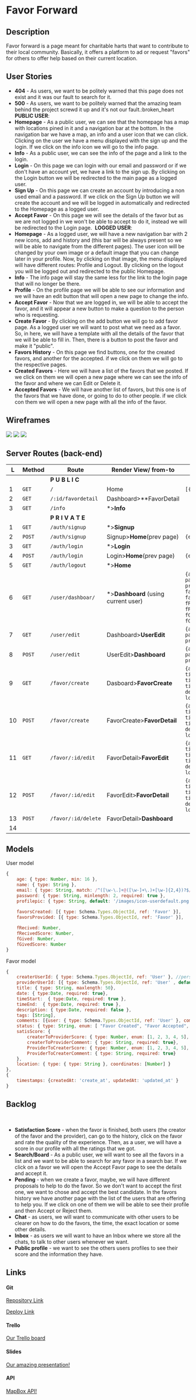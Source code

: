 # Favor Forward

## Description

Favor forward is a page meant for charitable harts that want to contribute to their local community. Basically, it offers a platform to ad or request "favors"  for others to offer help based on their current location.



## User Stories


- **404** - As users, we want to be politely warned that this page does not exist and it was our fault to search for it.
- **500** - As users, we want to be politely warned that the amazing team behind the project screwd it up and it's not our fault.​ :broken_heart
​
**PUBLIC USER**:
​
- **Homepage** - As a public user, we can see that the homepage has a map with locations pined in it and a navigation bar at the bottom. In the navigation bar we have a map, an info and a user icon that we can click. Clicking on the user we have a menu displayed with the sign up and the login. If we click on the info icon we will go to the info page.
- **Info** - As a public user, we can see the info of the page and a link to the login.
- **Login** - On this page we can login with our email and password or if we don't have an account yet, we have a link to the sign up. By clicking on the Login button we will be redirected to the main page as a logged user.
- **Sign Up** - On this page we can create an account by introducing a non used email and a password. If we click on the Sign Up button we will create the account and we will be logged in automatically and redirected to the Homepage as a logged user.
- **Accept Favor** - On this page we will see the details of the favor but as we are not logged in we won't be able to accept to do it, instead we will be redirected to the Login page.
​
**LOGGED USER**:
​
- **Homepage** -  As a logged user, we will have a new navigation bar with 2 new icons, add and history and (this bar will be always present so we will be able to navigate from the different pages). The user icon will be changed by your own image or a default image that you can change later in your profile. Now, by clicking on that image, the menu displayed will have different routes: Profile and Logout. By clicking on the logout you will be logged out and redirected to the public Homepage.
- **Info** - The info page will stay the same less for the link to the login page that will no longer be there.
- **Profile** - On the profile page we will be able to see our information and we will have an edit button that will open a new page to change the info.
- **Accept Favor** - Now that we are logged in, we will be able to accept the favor, and  it will appear a new button to make a  question to the person who is requesting.
- **Create Favor** - By clicking on the add button we will go to add favor page. As a logged user we will want to post what we need as a favor. So, in here, we will have a template with all the details of the favor that we will be able to fill in. Then, there is a button to post the favor and make it "public".
- **Favors History** - On this page we find buttons, one for the created favors, and another for the accepted. if we click on them we will go to the respective pages.
- **Created Favors** - Here we will have a list of the favors that we posted. If we click on them we will open a new page where we can see the info of the favor and where we can Edit or Delete it.
- **Accepted Favors** - We will have another list of favors, but this one is of the favors that we have done, or going to do to other people. if we click con them we will open a new page with all the info of the favor.
​


## Wireframes

![](./public/images/wirefreame-public.png)
![](./public/images/wirefreame-private.png)
![](./public/images/wirefreame-backlog.png)



## Server Routes (back-end)

| L    | **Method** | **Route**               | **Render View/ from-to**               | **Request - Body**                                           |
| ---- | ---------- | ----------------------- | -------------------------------------- | ------------------------------------------------------------ |
|      |            | **P  U  B  L  I  C**    |                                        |                                                              |
| 1    | `GET`      | `/`                     | Home                                   | `[{favor.location}]`                                         |
| 2    | `GET`      | `/:id/favordetail`      | Dashboard>**FavorDetail                |                                                              |
| 3    | `GET`      | `/info`                 | *>**Info**                             |                                                              |
|      |            | **P  R  I  V  A  T  E** |                                        |                                                              |
| 1    | `GET`      | `/auth/signup`          | *>**Signup**                           |                                                              |
| 2    | `POST`     | `/auth/signup`          | Signup>**Home**(prev page)             | `{email, password}`                                          |
| 3    | `GET`      | `/auth/login`           | *>**Login**                            |                                                              |
| 4    | `POST`     | `/auth/login`           | Login>**Home**(prev page)              | `{email, password}`                                          |
| 5    | `GET`      | `/auth/logout`          | *>**Home**                             |                                                              |
| 6    | `GET`      | `/user/dashboar/`       | *>**Dashboard**   (using current user) | `{age, name, email, password, profilepic, favorsAsked, favorsProvided, fRecived, fRecivedScore, fGived, fGivedScore}` |
| 7    | `GET`      | `/user/edit`            | Dashboard>**UserEdit**                 | `{age, name, email, password, profilepic}`                   |
| 8    | `POST`     | `/user/edit`            | UserEdit>**Dashboard**                 | `{age, name, email, password, profilepic}`                   |
| 9    | `GET`      | `/favor/create`         | Dasboard>**FavorCreate**               | `{askerUserId, title, date, timeStart, timeEnd, description, tags, location}` |
| 10   | `POST`     | `/favor/create`         | FavorCreate>**FavorDetail**            | `{askerUserId, title, date, timeStart, timeEnd, description, tags, location}` |
| 11   | `GET`      | `/favor/:id/edit`       | FavorDetail>**FavorEdit**              | `{askerUserId, title, date, timeStart, timeEnd, description, tags, location}` |
| 12   | `POST`     | `/favor/:id/edit`       | FavorEdit>**FavorDetail**              | `{askerUserId, title, date, timeStart, timeEnd, description, tags, location}` |
| 13   | `POST`     | `/favor/:id/delete`     | FavorDetail>**Dashboard**              |                                                              |
| 14   |            |                         |                                        |                                                              |



## Models

User model

```javascript
{
    age: { type: Number, min: 16 }, 
    name: { type: String },
    email: { type: String, match: /^([\w-\.]+@([\w-]+\.)+[\w-]{2,4})?$/, required: true, unique: true },
    password: { type: String, minlength: 2, required: true }, 
    profilepic: { type: String, default: '/images/icon-userdefault.png' }, 
   
    favorsCreated: [{ type: Schema.Types.ObjectId, ref: 'Favor' }],
    favorsProvided: [{ type: Schema.Types.ObjectId, ref: 'Favor' }],

    fRecived: Number, 
    fRecivedScore: Number,
    fGived: Number,
    fGivedScore: Number
}
```

Favor model

```javascript
{
    createrUserId: { type: Schema.Types.ObjectId, ref: 'User' }, //person who creates it
    providerUserId: [{ type: Schema.Types.ObjectId, ref: 'User' , default: null}],
    title: { type: String, maxlength: 50},
    date: { type:Date, required: true},
    timeStart:  { type:Date, required: true },
    timeEnd:  { type:Date, required: true },
    description: { type:Date, required: false },
    tags: [String],
    comments: [{user: { type: Schema.Types.ObjectId, ref: 'User' }, comment: String}], 
    status: { type: String, enum: [ "Favor Created", "Favor Accepted", "Favor Finished"], default: "Favor Asked"},
    satisScore: {
        createrToProviderScore: { type: Number, enum: [1, 2, 3, 4, 5], required: true},
        createrToProviderComment: { type: String, required: true},
        ProviderToCreaterScore: { type: Number, enum: [1, 2, 3, 4, 5], required: true},
        ProviderToCreaterComment: { type: String, required: true}
    },
    location: { type: { type: String }, coordinates: [Number] }
},
{ 
    timestamps: {createdAt: 'create_at', updatedAt: 'updated_at' }
}
```




## Backlog
​
- **Satisfaction Score** - when the favor is finished, both users (the creator of the favor and the provider), can go to the history, click on the favor and rate the quality of the experience. Then, as a user, we will have a score in our profile with all the ratings that we got.
- **Search/Board** - As a public user, we will want to see all the favors in a list and we want to be able to search for any favor in a search bar. If we click on a favor we will open the Accept Favor page to see the details and accept it.
- **Pending** - when we create a favor, maybe, we will have different proposals to help to do the favor. So we don't want to accept the first one, we want to chose and accept the best candidate. In the favors history we have another page with the list of the users that are offering to help you. If we click on one of them we will be able to see their profile and then Accept or Reject them.
- **Chat** - as users, we will want to communicate with other users to be clearer on how to do the favors, the time, the exact location or some other details.
- **Inbox** - as users we will want to have an Inbox where we store all the chats, to talk to other users whenever we want.
- **Public profile** - we want to see the others users profiles to see their score and the information they have.
​
 


## Links

#### Git

[Repository Link](https://github.com/clayrisse/favorforward)

[Deploy Link](https://favorforward.herokuapp.com/)

#### Trello

[Our Trello board](https://trello.com/b/twrgxecA/favor-trello)

#### Slides

[Our amazing presentation!](https://docs.google.com/presentation/)

#### API

[MapBox API!](https://www.mapbox.com/)
